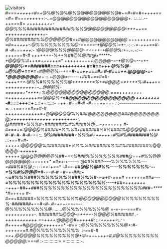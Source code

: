 
![visitors](https://vbr.nathanchung.dev/badge?page_id=Bojjiiii.Bojjiiiii&color=00cf00)                                                               
 #=*=*=*++++*+*=#=+*@%@%@%@%@@@@@@@@%@#+=#=#=#=*+*+*++*=*=*=#= 
 #=*=*=*++++*++:-..=@@@@@@@@@@@@@@@@@@+. :.:.:.:.--*++*=*=*=#= 
 *+*+*+*++++*++-@@%%%################%%%@@@@@@@@@@:+++*+*+*=*= 
 +++++++++++++=-@%########%%@@@@@@#*=+#@@@@@@@@@@@:+++++++++++ 
 =#=*+*+*++*+*-:@%%%%%%%%%@-=====-+@@@%:=+-.-:-:-=-++*+*=*=#-# 
 -#=*=*=*+++:- :@@@@%%%@@@@-+++++-+@@@%:+*=.=.=:--+++*=*=*=#-# 
 +*+*+*++++-%*++%#*#@%@#*#@+*****-+@@@%:*#++**+***=++++*+*+*=* 
 ++++++++++.@@@@-=-+@%@=--=+*****-*@@@%:=+*#######===+++++++++ 
 #=#=*=*+++ @%%@-*=*@%@+==*=*****=#@@@%--+=+*****#-==++=*=*=#= 
 #-#=*=*=++.@@@@-=-*@@@@@@@+*****+:::.+@@@=:-----+*###+=*=#=#- 
 *=*+++*+++:@%%#****%%%%%%@+*****+=%+=#@@@==++++*%:*#*++*+*=*= 
 ++++++++++=-...@@@%-======+*****=%@@@@@@@@@@@@@@@.===++++++++ 
 =*+++*+++++++==@@@%+************=#@@@@@@@@@@@@@@@ ++++*+++*+* 
 -#=*=*=*++*+*=+ :.=*************+=::::::-        =++*=#=*=#-# 
 -#=*=*=*++*=*== : :---------------------=: :.+=*=*++*=#=*=#-# 
 ++++++++++++*=+@@@@@@%%###@@@@@@@@###@@@@@@@@:+*+++++++++++++ 
 *+*+++++++-:.  @#####+%%%#+#####*##%#%*####%@ ..:-+++*+*+*+*+ 
 #-#=*=*=+=:@@@@%#####+%%%#+#####*##%#%*####%@@@@@.+=+*=#=#=#- 
 #-#=*==::. @%########+%%%#=+++++=*#%#%*########%@ :::+=*=#=#- 
 *+++++:@@@@@%########+%%%%########%%#%*########%@@@@@-+++++*+ 
 +*++++:@@@@@@@@%##*+==%###%%%%%%%%###@==+*#%%@@@@@@@@:++++++* 
 =#=*+*:+-----::@##%###----%%%%%%%*---=###%#%@.:----==-*+*=*=* 
 -#=*=*-##******@@%@#%%----%%%%%%%*---=%%#%@@@=*****#*-*=*=#-# 
 =#=*+*-##*****=--:=#%%%###%%%%%%%%###%%%#-:-=+*****#*-*=*=*=# 
 ++++++=##*****=---=%%%%%%%%%%%%%%%%%%%%%%----+*****##=+++++++ 
 *=*+++=##****++###%%%%%%%%%%%%%%%%%%%%%%%%###=*****#*=+*+*+*= 
 #-#=*=+######*=%%%%%%%%%%@@@@@@@@@@%%%%%%%%%%-#######+=*=#=#- 
 #=*+*=+-==-=-- @%%%%%%%%%@........@%%%%%%%%%@ =-=-=--*=*=*=#= 
 ++++++++++-.   #######%@@@-=++++-%@@@%#######   .-+++++++++++ 
 =*=*+*+*++:@@@@#+++++#: :.-+++++=:.: -#+++++#@@@@:++++*+*+*=* 
 -#=*=*::   @%%%%%%%%%@+:#-*++++++*=#.#@%%%%%%%%%%  .:-*=*=#-# 
 =*=*+*.@@@@@%%%%%%%%%@+:#=*++++++*=#.#@%%%%%%%%%@@@@@:*=*=*=# 
        :-::::::::::::=                =::::::::::::-.         
